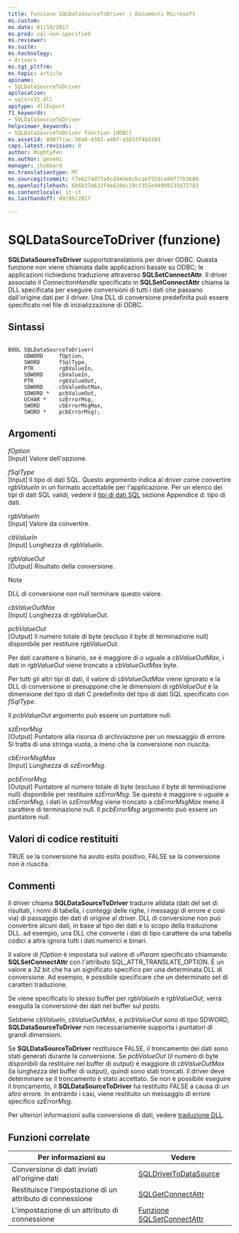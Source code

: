 ```yaml
---
title: Funzione SQLDataSourceToDriver | Documenti Microsoft
ms.custom: 
ms.date: 01/19/2017
ms.prod: sql-non-specified
ms.reviewer: 
ms.suite: 
ms.technology:
- drivers
ms.tgt_pltfrm: 
ms.topic: article
apiname:
- SQLDataSourceToDriver
apilocation:
- sqlsrv32.dll
apitype: dllExport
f1_keywords:
- SQLDataSourceToDriver
helpviewer_keywords:
- SQLDataSourceToDriver function [ODBC]
ms.assetid: 0d87fcac-30a0-4303-ad8f-a5b53f4b428d
caps.latest.revision: 8
author: MightyPen
ms.author: genemi
manager: jhubbard
ms.translationtype: MT
ms.sourcegitcommit: f7e6274d77a9cdd4de6cbcaef559ca99f77b3608
ms.openlocfilehash: 6b6b37e632f4e610ec19cf355e94999135d72781
ms.contentlocale: it-it
ms.lasthandoff: 09/09/2017

---
```

# <a name="sqldatasourcetodriver-function"></a>SQLDataSourceToDriver (funzione)
**SQLDataSourceToDriver** supportstranslations per driver ODBC. Questa funzione non viene chiamata dalle applicazioni basate su ODBC; le applicazioni richiedono traduzione attraverso **SQLSetConnectAttr**. Il driver associato il *ConnectionHandle* specificato in **SQLSetConnectAttr** chiama la DLL specificata per eseguire conversioni di tutti i dati che passano dall'origine dati per il driver. Una DLL di conversione predefinita può essere specificato nel file di inizializzazione di ODBC.  
  
## <a name="syntax"></a>Sintassi  
  
```  
  
BOOL SQLDataSourceToDriver(  
     UDWORD     fOption,  
     SWORD      fSqlType,  
     PTR        rgbValueIn,  
     SDWORD     cbValueIn,  
     PTR        rgbValueOut,  
     SDWORD     cbValueOutMax,  
     SDWORD *   pcbValueOut,  
     UCHAR *    szErrorMsg,  
     SWORD      cbErrorMsgMax,  
     SWORD *    pcbErrorMsg);  
```  
  
## <a name="arguments"></a>Argomenti  
 *fOption*  
 [Input] Valore dell'opzione.  
  
 *fSqlType*  
 [Input] Il tipo di dati SQL. Questo argomento indica al driver come convertire *rgbValueIn* in un formato accettabile per l'applicazione. Per un elenco dei tipi di dati SQL validi, vedere il [tipi di dati SQL](../../../odbc/reference/appendixes/sql-data-types.md) sezione Appendice d: tipo di dati.  
  
 *rgbValueIn*  
 [Input] Valore da convertire.  
  
 *cbValueIn*  
 [Input] Lunghezza di *rgbValueIn*.  
  
 *rgbValueOut*  
 [Output] Risultato della conversione.  
  
> [!NOTE]  
>  DLL di conversione non null terminare questo valore.  
  
 *cbValueOutMax*  
 [Input] Lunghezza di *rgbValueOut*.  
  
 *pcbValueOut*  
 [Output] Il numero totale di byte (escluso il byte di terminazione null) disponibile per restituire *rgbValueOut*.  
  
 Per dati carattere o binario, se è maggiore di o uguale a *cbValueOutMax*, i dati in *rgbValueOut* viene troncato a *cbValueOutMax* byte.  
  
 Per tutti gli altri tipi di dati, il valore di *cbValueOutMax* viene ignorato e la DLL di conversione si presuppone che le dimensioni di *rgbValueOut* è la dimensione del tipo di dati C predefinito del tipo di dati SQL specificato con *fSqlType*.  
  
 Il *pcbValueOut* argomento può essere un puntatore null.  
  
 *szErrorMsg*  
 [Output] Puntatore alla risorsa di archiviazione per un messaggio di errore. Si tratta di una stringa vuota, a meno che la conversione non riuscita.  
  
 *cbErrorMsgMax*  
 [Input] Lunghezza di *szErrorMsg*.  
  
 *pcbErrorMsg*  
 [Output] Puntatore al numero totale di byte (escluso il byte di terminazione null) disponibile per restituire *szErrorMsg*. Se questo è maggiore o uguale a *cbErrorMsg*, i dati in *szErrorMsg* viene troncato a *cbErrorMsgMax* meno il carattere di terminazione null. Il *pcbErrorMsg* argomento può essere un puntatore null.  
  
## <a name="returns"></a>Valori di codice restituiti  
 TRUE se la conversione ha avuto esito positivo, FALSE se la conversione non è riuscita.  
  
## <a name="comments"></a>Commenti  
 Il driver chiama **SQLDataSourceToDriver** tradurre alldata (dati del set di risultati, i nomi di tabella, i conteggi delle righe, i messaggi di errore e così via) di passaggio dei dati di origine al driver. DLL di conversione non può convertire alcuni dati, in base al tipo dei dati e lo scopo della traduzione DLL. ad esempio, una DLL che converte i dati di tipo carattere da una tabella codici a altra ignora tutti i dati numerici e binari.  
  
 Il valore di *fOption* è impostata sul valore di *vParam* specificato chiamando **SQLSetConnectAttr** con l'attributo SQL_ATTR_TRANSLATE_OPTION. È un valore a 32 bit che ha un significato specifico per una determinata DLL di conversione. Ad esempio, è possibile specificare che un determinato set di caratteri traduzione.  
  
 Se viene specificato lo stesso buffer per *rgbValueIn* e *rgbValueOut*, verrà eseguita la conversione dei dati nel buffer sul posto.  
  
 Sebbene *cbValueIn*, *cbValueOutMax*, e *pcbValueOut* sono di tipo SDWORD, **SQLDataSourceToDriver** non necessariamente supporta i puntatori di grandi dimensioni.  
  
 Se **SQLDataSourceToDriver** restituisce FALSE, il troncamento dei dati sono stati generati durante la conversione. Se *pcbValueOut* (il numero di byte disponibili da restituire nel buffer di output) è maggiore di *cbValueOutMax* (la lunghezza del buffer di output), quindi sono stati troncati. Il driver deve determinare se il troncamento è stato accettato. Se non è possibile eseguire il troncamento, il **SQLDataSourceToDriver** ha restituito FALSE a causa di un altro errore. In entrambi i casi, viene restituito un messaggio di errore specifico *szErrorMsg*.  
  
 Per ulteriori informazioni sulla conversione di dati, vedere [traduzione DLL](../../../odbc/reference/develop-app/translation-dlls.md).  
  
## <a name="related-functions"></a>Funzioni correlate  
  
|Per informazioni su|Vedere|  
|---------------------------|---------|  
|Conversione di dati inviati all'origine dati|[SQLDriverToDataSource](../../../odbc/reference/syntax/sqldrivertodatasource-function.md)|  
|Restituisce l'impostazione di un attributo di connessione|[SQLGetConnectAttr](../../../odbc/reference/syntax/sqlgetconnectattr-function.md)|  
|L'impostazione di un attributo di connessione|[Funzione SQLSetConnectAttr](../../../odbc/reference/syntax/sqlsetconnectattr-function.md)|
